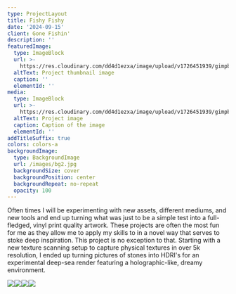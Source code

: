 ```yaml
---
type: ProjectLayout
title: Fishy Fishy
date: '2024-09-15'
client: Gone Fishin'
description: ''
featuredImage:
  type: ImageBlock
  url: >-
    https://res.cloudinary.com/dd4d1ezxa/image/upload/v1726451939/gimpblenny26_gahcni.png
  altText: Project thumbnail image
  caption: ''
  elementId: ''
media:
  type: ImageBlock
  url: >-
    https://res.cloudinary.com/dd4d1ezxa/image/upload/v1726451939/gimpblenny26_gahcni.png
  altText: Project image
  caption: Caption of the image
  elementId: ''
addTitleSuffix: true
colors: colors-a
backgroundImage:
  type: BackgroundImage
  url: /images/bg2.jpg
  backgroundSize: cover
  backgroundPosition: center
  backgroundRepeat: no-repeat
  opacity: 100
---
```

Often times I will be experimenting with new assets, different mediums, and new tools and end up turning what was just to be a simple test into a full-fledged, vinyl print quality artwork. These projects are often the most fun for me as they allow me to apply my skills to in a novel way that serves to stoke deep inspiration. This project is no exception to that. Starting with a new texture scanning setup to capture physical textures in over 5k resolution, I ended up turning pictures of stones into HDRI's for an experimental deep-sea render featuring a holographic-like, dreamy environment.


![](https://res.cloudinary.com/dd4d1ezxa/image/upload/v1726453685/Screenshot_20240915_192706_jaeh96.png)![](https://res.cloudinary.com/dd4d1ezxa/image/upload/v1726452573/Screenshot_20240915_190753_z75nev.png)![](https://res.cloudinary.com/dd4d1ezxa/image/upload/v1726452158/Screenshot_20240915_190130_d05teh.png)![](https://res.cloudinary.com/dd4d1ezxa/image/upload/v1726452370/Screenshot_20240915_190418_vf6lvh.png)
